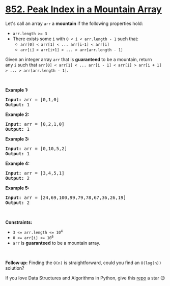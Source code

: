 # [852. Peak Index in a Mountain Array][title]

<p>Let's call an array <code>arr</code> a <strong>mountain</strong> if the following properties hold:</p>
<ul>
<li><code>arr.length &gt;= 3</code></li>
<li>There exists some <code>i</code> with <code>0 &lt; i &lt; arr.length - 1</code> such that:
	<ul>
<li><code>arr[0] &lt; arr[1] &lt; ... arr[i-1] &lt; arr[i] </code></li>
<li><code>arr[i] &gt; arr[i+1] &gt; ... &gt; arr[arr.length - 1]</code></li>
</ul>
</li>
</ul>
<p>Given an integer array <code>arr</code> that is <strong>guaranteed</strong> to be a mountain, return any <code>i</code> such that <code>arr[0] &lt; arr[1] &lt; ... arr[i - 1] &lt; arr[i] &gt; arr[i + 1] &gt; ... &gt; arr[arr.length - 1]</code>.</p>
<p> </p>
<p><strong>Example 1:</strong></p>
<pre><strong>Input:</strong> arr = [0,1,0]
<strong>Output:</strong> 1
</pre><p><strong>Example 2:</strong></p>
<pre><strong>Input:</strong> arr = [0,2,1,0]
<strong>Output:</strong> 1
</pre><p><strong>Example 3:</strong></p>
<pre><strong>Input:</strong> arr = [0,10,5,2]
<strong>Output:</strong> 1
</pre><p><strong>Example 4:</strong></p>
<pre><strong>Input:</strong> arr = [3,4,5,1]
<strong>Output:</strong> 2
</pre><p><strong>Example 5:</strong></p>
<pre><strong>Input:</strong> arr = [24,69,100,99,79,78,67,36,26,19]
<strong>Output:</strong> 2
</pre>
<p> </p>
<p><strong>Constraints:</strong></p>
<ul>
<li><code>3 &lt;= arr.length &lt;= 10<sup>4</sup></code></li>
<li><code>0 &lt;= arr[i] &lt;= 10<sup>6</sup></code></li>
<li><code>arr</code> is <strong>guaranteed</strong> to be a mountain array.</li>
</ul>
<p> </p>
<strong>Follow up:</strong> Finding the <code>O(n)</code> is straightforward, could you find an <code>O(log(n))</code> solution?

If you love Data Structures and Algorithms in Python, give this [repo][me] a star :wink:

[title]: https://leetcode.com/problems/peak-index-in-a-mountain-array
[me]: https://github.com/bumblebee211196/awesome-python-leetcode